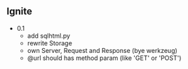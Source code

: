 Ignite
------
  

  
* 0.1
    * add sqlhtml.py
    * rewrite Storage
    * own Server, Request and Response (bye werkzeug)
    * @url should has method param (like 'GET' or 'POST')


